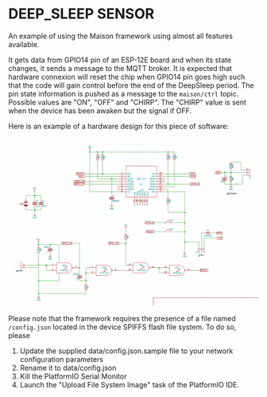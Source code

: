 # DEEP_SLEEP SENSOR

An example of using the Maison framework using almost all features available.

It gets data from GPIO14 pin of an ESP-12E board and when its state changes, it sends a message to the MQTT broker. It is expected that hardware connexion will reset the chip when GPIO14 pin goes high such that the code will gain control before the end of the DeepSleep period. The pin state information is pushed as a message to the `maison/ctrl` topic. Possible values are "ON", "OFF" and "CHIRP". The "CHIRP" value is sent when the device has been awaken but the signal if OFF.

Here is an example of a hardware design for this piece of software:

![](design.png)



Please note that the framework requires the presence of a file named `/config.json` located in the device SPIFFS flash file system. To do so, please 

1. Update the supplied data/config.json.sample file to your network configuration parameters
2. Rename it to data/config.json
3. Kill the PlatformIO Serial Monitor
4. Launch the "Upload File System Image" task of the PlatformIO IDE.

